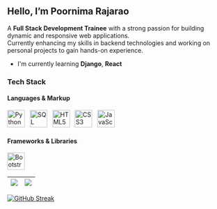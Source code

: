 ## Hello, I’m Poornima Rajarao

A **Full Stack Development Trainee** with a strong passion for building dynamic and responsive web applications.  
Currently enhancing my skills in backend technologies and working on personal projects to gain hands-on experience.

- I'm currently learning **Django**, **React**
  
### Tech Stack

#### Languages & Markup
<img src="https://cdn.jsdelivr.net/gh/devicons/devicon/icons/python/python-original.svg" width="40" alt="Python"/> &nbsp;
<img src="https://symbols.getvecta.com/stencil_28/61_sql-database-generic.90b41636a8.jpg" width="40" alt="SQL"/> &nbsp;
<img src="https://cdn.jsdelivr.net/gh/devicons/devicon/icons/html5/html5-original.svg" width="40" alt="HTML5"/> &nbsp;
<img src="https://cdn.jsdelivr.net/gh/devicons/devicon/icons/css3/css3-original.svg" width="40" alt="CSS3"/> &nbsp;
<img src="https://cdn.jsdelivr.net/gh/devicons/devicon/icons/javascript/javascript-original.svg" width="40" alt="JavaScript"/>

#### Frameworks & Libraries

<img src="https://upload.wikimedia.org/wikipedia/commons/thumb/b/b2/Bootstrap_logo.svg/2560px-Bootstrap_logo.svg.png" width="40" alt="Bootstrap"/>


| <a href="https://github.com/poornimarajarao/github-readme-stats"><img align="center" src="https://github-readme-stats.vercel.app/api?username=poornimarajarao&show_icons=true&include_all_commits=true&theme=default&hide_border=true" /></a> | <a href="https://github.com/poornimarajarao/github-readme-stats"><img align="center" src="https://github-readme-stats.vercel.app/api/top-langs/?username=poornimarajarao&layout=compact&theme=default&hide_border=true" /></a> |
| ------------- | ------------- |


[![GitHub Streak](https://github-readme-streak-stats-eight.vercel.app/?user=poornimarajarao&theme=default)](https://github.com/poornimarajarao)

